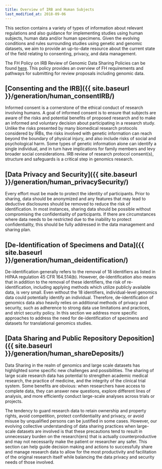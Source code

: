 ```yaml
---
title: Overview of IRB and Human Subjects
last_modified_at: 2018-09-06
---
```


This section contains a variety of types of information about relevant
regulations and also guidance for implementing studies using human subjects,
human data and/or human specimens. Given the evolving conditions and rules
surrounding studies using genetic and genomic datasets, we aim to provide an
up-to-date resource about the current state of the field relating to consenting,
privacy, and data management.

The FH Policy on IRB Review of Genomic Data Sharing Policies can be found
[here](https://centernet.fredhutch.org/cn/u/irb/policies-and-procedures/_jcr_content/leftParsys/download_27/file.res/Review-Genomic-Data-Sharing.pdf).
This policy provides an overview of FH requirements and pathways for submitting
for review proposals including genomic data.

## [Consenting and the IRB]({{ site.baseurl }}/generation/human_consentIRB/)

Informed consent is a cornerstone of the ethical conduct of research involving
humans. A goal of informed consent is to ensure that subjects are aware of the
risks and potential benefits of proposed research and to make an informed and
voluntary decision about participating in a research study. Unlike the risks
presented by many biomedical research protocols considered by IRBs, the risks
involved with genetic information can reach beyond the boundary of physical
injury, and also include risks of social and psychological harm. Some types of
genetic information alone can identify a single individual, and in turn have
implications for family members and levy broader social considerations. IRB
review of research protocol consent(s), structure and safeguards is a critical
step in genomics research.

## [Data Privacy and Security]({{ site.baseurl }}/generation/human_privacySecurity/)

Every effort must be made to protect the identity of participants. Prior to
sharing, data should be anonymized and any features that may lead to deductive
disclosures should be removed to reduce the risk of identification. In most
instances, sharing data should be possible without compromising the
confidentiality of participants. If there are circumstances where data needs to
be restricted due to the inability to protect confidentiality, this should be
fully addressed in the data management and sharing plan.

## [De-Identification of Specimens and Data]({{ site.baseurl }}/generation/human_deidentification/)

De-identification generally refers to the removal of 18 identifiers as listed in
HIPAA regulation 45 CFR 164.514(b). However, de-identification also means that
in addition to the removal of these identifiers, the risk of re-identification,
including applying methods which utilize publicly available data, is very small.
Even without the 18 identifiers, individual-level genomics data could
potentially identify an individual. Therefore, de-identification of genomics
data also heavily relies on additional methods of privacy and security, such as
adherence to strong data use limitations and practices, and strict security
policy. In this section we address more specific approaches to address the need
for de-identification of specimens and datasets for translational genomics
studies.

## [Data Sharing and Public Repository Deposition]({{ site.baseurl }}/generation/human_shareDeposits/)

Data Sharing in the realm of genomics and large scale datasets has highlighted
some specific new challenges and possibilities. The sharing of large scale
research data has potential to strengthen academic medical research, the
practice of medicine, and the integrity of the clinical trial system. Some
benefits are obvious: when researchers have access to complete data, they can
answer new questions, explore different lines of analysis, and more efficiently
conduct large-scale analyses across trials or projects.

The tendency to guard research data to retain ownership and property rights,
avoid competition, protect confidentiality and privacy, or avoid misuse by
unqualified persons can be justified in some cases. However, our evolving
collective understanding of data sharing practices when large-scale datasets are
involved is that these precautions tend to result in unnecessary burden on the
research(ers) that is actually counterproductive and may not necessarily make
the patient or researcher any safer. This section can help guide decision making
and actions to successfully share and manage research data to allow for the most
productivity and facilitation of the original research itself while balancing
the data privacy and security needs of those involved.
